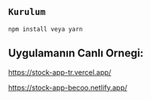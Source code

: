 ## `Kurulum`

```
npm install veya yarn
```

## Uygulamanın Canlı Ornegi:

https://stock-app-tr.vercel.app/

https://stock-app-becoo.netlify.app/
